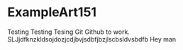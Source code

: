 # ExampleArt151
Testing Testing Tesing Git Github to work.
SLJjdfknzkldsojdozjcdjbvjsdbfjbzjlscbsldvsbdfb Hey man

